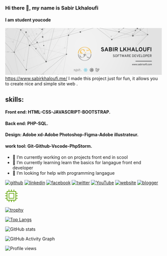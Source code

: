 ### Hi there 👋, my name is Sabir Lkhaloufi
#### I am student youcode
![I am front end developer](https://github.com/sabirlkhaloufi/sabirlkhaloufi/blob/main/sabirkhaloufi.png)
https://www.sabirkhaloufi.me/
I made this project just for fun, it allows you to create nice and simple site web .

## skills:
  #### Front end: HTML-CSS-JAVASCRIPT-BOOTSTRAP.
  #### Back end: PHP-SQL.
  #### Design: Adobe xd-Adobe Photoshop-Figma-Adobe illustrateur.
  #### work tool: Git-Github-Vscode-PhpStorm.
  

- 🔭 I’m currently working on on projects front end in scool 
- 🌱 I’m currently learning learn the basics for langague  front end developer  
- 🤔 I’m looking for help with programming langague 


[<img src='https://cdn.jsdelivr.net/npm/simple-icons@3.0.1/icons/github.svg' alt='github' height='40'>](https://github.com/sabirlkhaloufi)  [<img src='https://cdn.jsdelivr.net/npm/simple-icons@3.0.1/icons/linkedin.svg' alt='linkedin' height='40'>](https://www.linkedin.com/in/sabirlkhaloufi/)  [<img src='https://cdn.jsdelivr.net/npm/simple-icons@3.0.1/icons/facebook.svg' alt='facebook' height='40'>](https://www.facebook.com/sabirlkhaloufi)  [<img src='https://cdn.jsdelivr.net/npm/simple-icons@3.0.1/icons/twitter.svg' alt='twitter' height='40'>](https://twitter.com/sabirlkhaloufi)  [<img src='https://cdn.jsdelivr.net/npm/simple-icons@3.0.1/icons/youtube.svg' alt='YouTube' height='40'>](https://www.youtube.com/channel/sabirkhaloufi)  [<img src='https://cdn.jsdelivr.net/npm/simple-icons@3.0.1/icons/icloud.svg' alt='website' height='40'>](https://www.mohtariftech.com/)  [<img src='https://cdn.jsdelivr.net/npm/simple-icons@3.0.1/icons/blogger.svg' alt='blogger' height='40'>](https://www.mohtariftech.com/)  

<a href='https://docs.github.com/en/developers'><img src='https://raw.githubusercontent.com/acervenky/animated-github-badges/master/assets/devbadge.gif' width='40' height='40'></a> 

[![trophy](https://github-profile-trophy.vercel.app/?username=sabirlkhaloufi)](https://github.com/ryo-ma/github-profile-trophy)

[![Top Langs](https://github-readme-stats.vercel.app/api/top-langs/?username=sabirlkhaloufi)](https://github.com/anuraghazra/github-readme-stats)

![GitHub stats](https://github-readme-stats.vercel.app/api?username=sabirlkhaloufi&show_icons=true&count_private=true)  

![GitHub Activity Graph](https://activity-graph.herokuapp.com/graph?username=sabirlkhaloufi)  

![Profile views](https://gpvc.arturio.dev/sabirlkhaloufi)  






